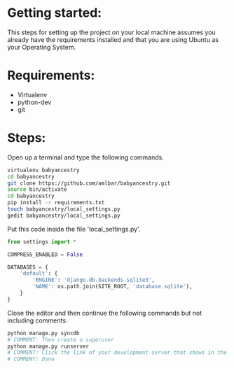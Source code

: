 # Getting started:

This steps for setting up the project on your local machine assumes you already have the requirements installed and that you are using Ubuntu as your Operating System.

# Requirements:

 * Virtualenv
 * python-dev
 * git

# Steps:

Open up a terminal and type the following commands.
```bash
virtualenv babyancestry
cd babyancestry
git clone https://github.com/amlbar/babyancestry.git
source bin/activate
cd babyancestry
pip install -r requirements.txt
touch babyancestry/local_settings.py
gedit babyancestry/local_settings.py
```

Put this code inside the file 'local_settings.py'.

```python
from settings import *

COMPRESS_ENABLED = False

DATABASES = {
    'default': {
        'ENGINE': 'django.db.backends.sqlite3',
        'NAME': os.path.join(SITE_ROOT, 'database.sqlite'),
    }
}
```
Close the editor and then continue the following commands but not including comments:

```bash
python manage.py syncdb
# COMMENT: Then create a superuser
python manage.py runserver
# COMMENT: Click the link of your development server that shows in the terminal or Copy and Paste it to your browser.
# COMMENT: Done
```
